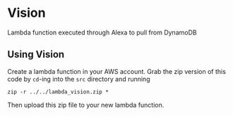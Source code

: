 # Vision
Lambda function executed through Alexa to pull from DynamoDB

## Using Vision

Create a lambda function in your AWS account.
Grab the zip version of this code by `cd`-ing into the `src` directory and running
```
zip -r ../../lambda_vision.zip *
```
Then upload this zip file to your new lambda function.


